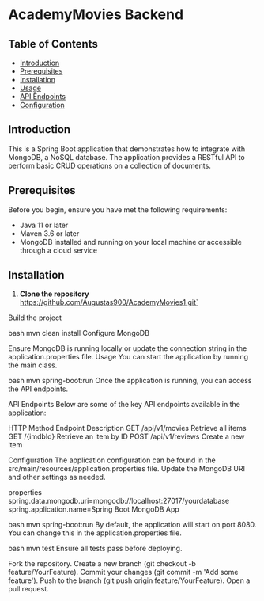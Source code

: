 # AcademyMovies Backend

## Table of Contents
- [Introduction](#introduction)
- [Prerequisites](#prerequisites)
- [Installation](#installation)
- [Usage](#usage)
- [API Endpoints](#api-endpoints)
- [Configuration](#configuration)


## Introduction
This is a Spring Boot application that demonstrates how to integrate with MongoDB, a NoSQL database. The application provides a RESTful API to perform basic CRUD operations on a collection of documents. 

## Prerequisites
Before you begin, ensure you have met the following requirements:
- Java 11 or later
- Maven 3.6 or later
- MongoDB installed and running on your local machine or accessible through a cloud service

## Installation
1. **Clone the repository**
   https://github.com/Augustas900/AcademyMovies1.git`


Build the project

bash
mvn clean install
Configure MongoDB

Ensure MongoDB is running locally or update the connection string in the application.properties file.
Usage
You can start the application by running the main class.

bash
mvn spring-boot:run
Once the application is running, you can access the API endpoints.

API Endpoints
Below are some of the key API endpoints available in the application:

HTTP Method	Endpoint	Description
GET	/api/v1/movies	Retrieve all items
GET	/{imdbId}	Retrieve an item by ID
POST	/api/v1/reviews	Create a new item

Configuration
The application configuration can be found in the src/main/resources/application.properties file. Update the MongoDB URI and other settings as needed.

properties
spring.data.mongodb.uri=mongodb://localhost:27017/yourdatabase
spring.application.name=Spring Boot MongoDB App


bash
mvn spring-boot:run
By default, the application will start on port 8080. You can change this in the application.properties file.


bash
mvn test
Ensure all tests pass before deploying.


Fork the repository.
Create a new branch (git checkout -b feature/YourFeature).
Commit your changes (git commit -m 'Add some feature').
Push to the branch (git push origin feature/YourFeature).
Open a pull request.
